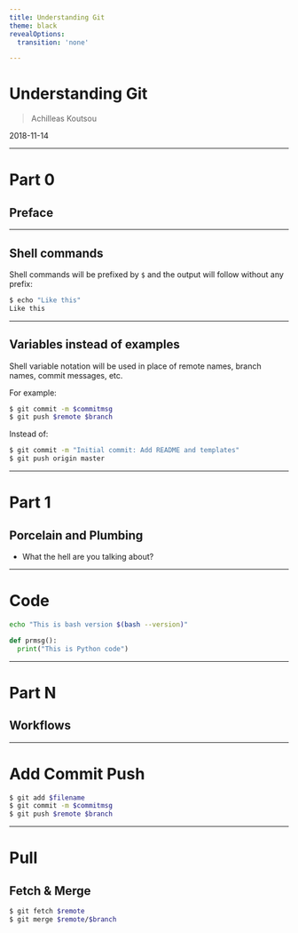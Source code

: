 ```yaml
---
title: Understanding Git
theme: black
revealOptions:
  transition: 'none'

---
```


# Understanding Git

> Achilleas Koutsou

2018-11-14

---

# Part 0
## Preface

---

## Shell commands

Shell commands will be prefixed by `$` and the output will follow without any prefix:
```bash
$ echo "Like this"
Like this
```

---

## Variables instead of examples

Shell variable notation will be used in place of remote names, branch names, commit messages, etc.

For example:
```bash
$ git commit -m $commitmsg
$ git push $remote $branch
```

Instead of:
```bash
$ git commit -m "Initial commit: Add README and templates"
$ git push origin master
```

---

# Part 1
## Porcelain and Plumbing

* What the hell are you talking about?

---

# Code

```bash
echo "This is bash version $(bash --version)"
```

```python
def prmsg():
  print("This is Python code")
```

---

# Part N
## Workflows

---

# Add Commit Push

```bash
$ git add $filename
$ git commit -m $commitmsg
$ git push $remote $branch
```

---

# Pull
## Fetch & Merge

```bash
$ git fetch $remote
$ git merge $remote/$branch
```

